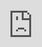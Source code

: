 ```yaml
---
cssclass: nobacklinks
aliases: 历史上的今天
created: 2022-05-18 02:36:39
updated: 2022-09-20 10:05:12
---
```

<div style="display: block; position: absolute; left: 0; top: 0; width: 100%; height: 100%; --aspect-ratio:9/16; padding-bottom: calc(var(--aspect-ratio) * 100%);"><iframe src="https://today.help.bj.cn/" allow="fullscreen" style="position: absolute; top: 0px; left: 0px; border:none; height: 100%; width: 100%;"></iframe></div>